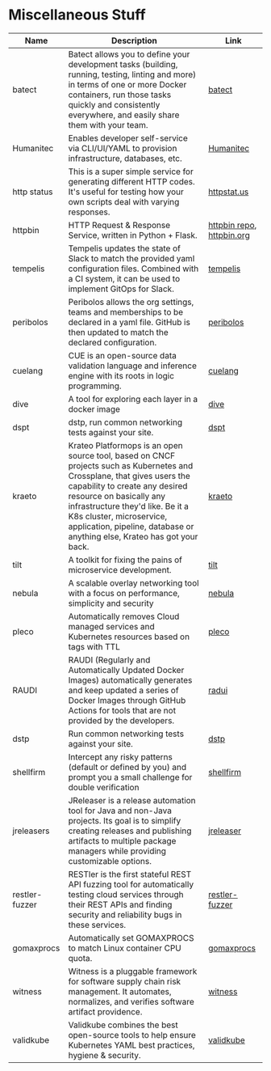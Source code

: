# Miscellaneous Stuff

|      Name      |                                                                                                                                                           Description                                                                                                                                                           |                                            Link                                             |
| -------------- | ------------------------------------------------------------------------------------------------------------------------------------------------------------------------------------------------------------------------------------------------------------------------------------------------------------------------------- | ------------------------------------------------------------------------------------------- |
| batect         | Batect allows you to define your development tasks (building, running, testing, linting and more) in terms of one or more Docker containers, run those tasks quickly and consistently everywhere, and easily share them with your team.                                                                                         | [batect](https://batect.dev/)                                                               |
| Humanitec      | Enables developer self-service via CLI/UI/YAML to provision infrastructure, databases, etc.                                                                                                                                                                                                                                     | [Humanitec](https://humanitec.com/)                                                         |
| http status    | This is a super simple service for generating different HTTP codes. It's useful for testing how your own scripts deal with varying responses.                                                                                                                                                                                   | [httpstat.us](https://httpstat.us/)                                                         |
| httpbin        | HTTP Request & Response Service, written in Python + Flask.                                                                                                                                                                                                                                                                     | [httpbin repo](https://github.com/postmanlabs/httpbin), [httpbin.org](https://httpbin.org/) |
| tempelis       | Tempelis updates the state of Slack to match the provided yaml configuration files. Combined with a CI system, it can be used to implement GitOps for Slack.                                                                                                                                                                    | [tempelis](https://github.com/kubernetes-sigs/slack-infra/tree/main/tempelis)               |
| peribolos      | Peribolos allows the org settings, teams and memberships to be declared in a yaml file. GitHub is then updated to match the declared configuration.                                                                                                                                                                             | [peribolos](https://github.com/kubernetes/test-infra/tree/master/prow/cmd/peribolos)        |
| cuelang        | CUE is an open-source data validation language and inference engine with its roots in logic programming.                                                                                                                                                                                                                        | [cuelang](https://cuelang.org/)                                                             |
| dive           | A tool for exploring each layer in a docker image                                                                                                                                                                                                                                                                               | [dive](https://github.com/wagoodman/dive)                                                   |
| dspt           | dstp, run common networking tests against your site.                                                                                                                                                                                                                                                                            | [dspt](https://github.com/ycd/dstp)                                                         |
| kraeto         | Krateo Platformops is an open source tool, based on CNCF projects such as Kubernetes and Crossplane, that gives users the capability to create any desired resource on basically any infrastructure they'd like. Be it a K8s cluster, microservice, application, pipeline, database or anything else, Krateo has got your back. | [kraeto](https://krateo.io/)                                                                |
| tilt           | A toolkit for fixing the pains of microservice development.                                                                                                                                                                                                                                                                     | [tilt](https://tilt.dev/)                                                                   |
| nebula         | A scalable overlay networking tool with a focus on performance, simplicity and security                                                                                                                                                                                                                                         | [nebula](https://github.com/slackhq/nebula)                                                 |
| pleco          | Automatically removes Cloud managed services and Kubernetes resources based on tags with TTL                                                                                                                                                                                                                                    | [pleco](https://github.com/Qovery/pleco)                                                    |
| RAUDI          | RAUDI (Regularly and Automatically Updated Docker Images) automatically generates and keep updated a series of Docker Images through GitHub Actions for tools that are not provided by the developers.                                                                                                                          | [radui](https://github.com/cybersecsi/RAUDI)                                                |
| dstp           | Run common networking tests against your site.                                                                                                                                                                                                                                                                                  | [dstp](https://github.com/ycd/dstp)                                                         |
| shellfirm      | Intercept any risky patterns (default or defined by you) and prompt you a small challenge for double verification                                                                                                                                                                                                               | [shellfirm](https://github.com/kaplanelad/shellfirm)                                        |
| jreleasers     | JReleaser is a release automation tool for Java and non-Java projects. Its goal is to simplify creating releases and publishing artifacts to multiple package managers while providing customizable options.                                                                                                                    | [jreleaser](https://jreleaser.org)                                                          |
| restler-fuzzer | RESTler is the first stateful REST API fuzzing tool for automatically testing cloud services through their REST APIs and finding security and reliability bugs in these services.                                                                                                                                               | [restler-fuzzer](https://github.com/microsoft/restler-fuzzer)                               |
| gomaxprocs     | Automatically set GOMAXPROCS to match Linux container CPU quota.                                                                                                                                                                                                                                                                | [gomaxprocs](https://github.com/uber-go/automaxprocs)                                       |
| witness        | Witness is a pluggable framework for software supply chain risk management. It automates, normalizes, and verifies software artifact providence.                                                                                                                                                                                | [witness](https://github.com/testifysec/witness)                                            |
| validkube      | Validkube combines the best open-source tools to help ensure Kubernetes YAML best practices, hygiene & security.                                                                                                                                                                                                                | [validkube](https://validkube.com)                                                          |